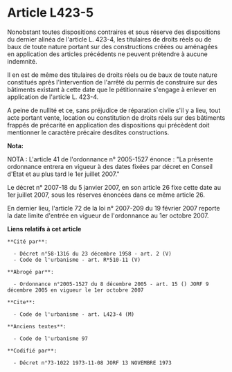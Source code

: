 # Article L423-5

Nonobstant toutes dispositions contraires et sous réserve des dispositions du dernier alinéa de l'article L. 423-4, les
titulaires de droits réels ou de baux de toute nature portant sur des constructions créées ou aménagées en application des
articles précédents ne peuvent prétendre à aucune indemnité.

Il en est de même des titulaires de droits réels ou de baux de toute nature constitués après l'intervention de l'arrêté du
permis de construire sur des bâtiments existant à cette date que le pétitionnaire s'engage à enlever en application de
l'article L. 423-4.

A peine de nullité et ce, sans préjudice de réparation civile s'il y a lieu, tout acte portant vente, location ou
constitution de droits réels sur des bâtiments frappés de précarité en application des dispositions qui précèdent doit
mentionner le caractère précaire desdites constructions.

**Nota:**

NOTA : L'article 41 de l'ordonnance n° 2005-1527 énonce : "La présente ordonnance entrera en vigueur à des dates fixées par
décret en Conseil d'Etat et au plus tard le 1er juillet 2007."

Le décret n° 2007-18 du 5 janvier 2007, en son article 26 fixe cette date au 1er juillet 2007, sous les réserves énoncées
dans ce même article 26.

En dernier lieu, l'article 72 de la loi n° 2007-209 du 19 février 2007 reporte la date limite d'entrée en vigueur de
l'ordonnance au 1er octobre 2007.

**Liens relatifs à cet article**

	**Cité par**:

	  - Décret n°58-1316 du 23 décembre 1958 - art. 2 (V)
	  - Code de l'urbanisme - art. R*510-11 (V)

	**Abrogé par**:

	  - Ordonnance n°2005-1527 du 8 décembre 2005 - art. 15 () JORF 9 décembre 2005 en vigueur le 1er octobre 2007

	**Cite**:

	  - Code de l'urbanisme - art. L423-4 (M)

	**Anciens textes**:

	  - Code de l'urbanisme 97

	**Codifié par**:

	  - Décret n°73-1022 1973-11-08 JORF 13 NOVEMBRE 1973
